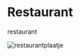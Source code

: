 # Restaurant
restaurant


![restaurantplaatje](https://user-images.githubusercontent.com/36193067/39939121-82d0857e-5555-11e8-8eae-f7605e051f10.png)
